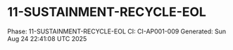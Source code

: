 # 11-SUSTAINMENT-RECYCLE-EOL
Phase: 11-SUSTAINMENT-RECYCLE-EOL
CI: CI-AP001-009
Generated: Sun Aug 24 22:41:08 UTC 2025
